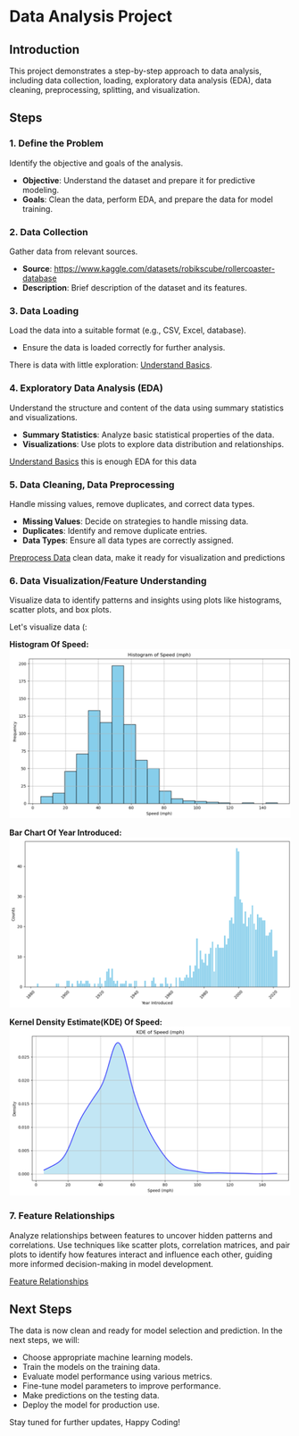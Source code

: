 # Data Analysis Project

## Introduction
This project demonstrates a step-by-step approach to data analysis, including data collection, loading, exploratory data analysis (EDA), data cleaning, preprocessing, splitting, and visualization.

## Steps

###  1. Define the Problem
Identify the objective and goals of the analysis.
- **Objective**: Understand the dataset and prepare it for predictive modeling.
- **Goals**: Clean the data, perform EDA, and prepare the data for model training.


###  2. Data Collection
Gather data from relevant sources.
- **Source**: https://www.kaggle.com/datasets/robikscube/rollercoaster-database
- **Description**: Brief description of the dataset and its features.

###  3. Data Loading
Load the data into a suitable format (e.g., CSV, Excel, database).
- Ensure the data is loaded correctly for further analysis.

There is data with little exploration: [Understand Basics](DataUnderstanding.py).


### 4.  Exploratory Data Analysis (EDA)
Understand the structure and content of the data using summary statistics and visualizations.
- **Summary Statistics**: Analyze basic statistical properties of the data.
- **Visualizations**: Use plots to explore data distribution and relationships.

[Understand Basics](DataUnderstanding.py) this is enough EDA for this data

### 5.  Data Cleaning, Data Preprocessing
Handle missing values, remove duplicates, and correct data types.
- **Missing Values**: Decide on strategies to handle missing data.
- **Duplicates**: Identify and remove duplicate entries.
- **Data Types**: Ensure all data types are correctly assigned.

[Preprocess Data](DataPreparation.py) clean data, make it ready for visualization and predictions


### 6.  Data Visualization/Feature Understanding
Visualize data to identify patterns and insights using plots like histograms, scatter plots, and box plots.

Let's visualize data (:

**Histogram Of Speed:** ![histogram](images/hist.png)

**Bar Chart Of Year Introduced:** ![bar chart](images/bar.png)

**Kernel Density Estimate(KDE) Of Speed:** ![kde](images/kde.png)


### 7. Feature Relationships
 Analyze relationships between features to uncover hidden patterns 
 and correlations. Use techniques like scatter plots, correlation matrices, 
 and pair plots to identify how features interact and influence each other, guiding more informed 
 decision-making in model development.
 
[Feature Relationships](FeatureRelationships.py)


## Next Steps
The data is now clean and ready for model selection and prediction. In the next steps, we will:
- Choose appropriate machine learning models.
- Train the models on the training data.
- Evaluate model performance using various metrics.
- Fine-tune model parameters to improve performance.
- Make predictions on the testing data.
- Deploy the model for production use.

Stay tuned for further updates, Happy Coding!

